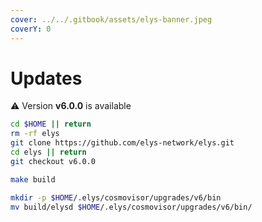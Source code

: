 ```yaml
---
cover: ../../.gitbook/assets/elys-banner.jpeg
coverY: 0
---
```


# Updates

⚠️ Version **v6.0.0** is available

```bash
cd $HOME || return
rm -rf elys
git clone https://github.com/elys-network/elys.git
cd elys || return
git checkout v6.0.0

make build

mkdir -p $HOME/.elys/cosmovisor/upgrades/v6/bin
mv build/elysd $HOME/.elys/cosmovisor/upgrades/v6/bin/
```
